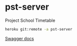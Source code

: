 # pst-server

Project School Timetable

```sh
heroku git:remote -a pst-server
```

[Swagger docs](http://mherman.org/blog/2016/05/26/swagger-and-nodejs/#.WhioFEpl-Uk)
